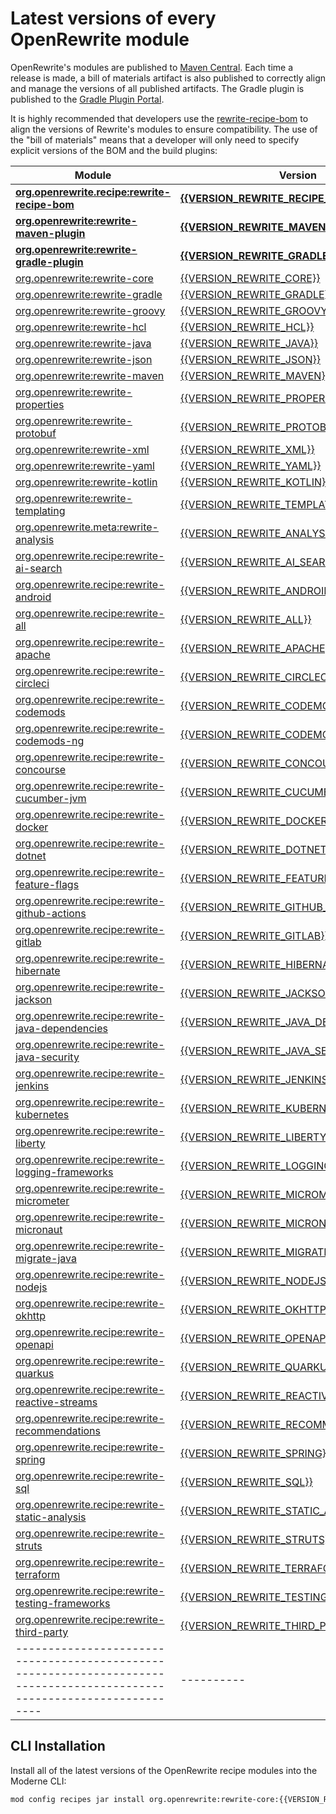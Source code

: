 # Latest versions of every OpenRewrite module

OpenRewrite's modules are published to [Maven Central](https://search.maven.org/search?q=org.openrewrite).
Each time a release is made, a bill of materials artifact is also published to correctly align and manage the versions of all published artifacts.
The Gradle plugin is published to the [Gradle Plugin Portal](https://plugins.gradle.org/plugin/org.openrewrite.rewrite).

It is highly recommended that developers use the [rewrite-recipe-bom](https://github.com/openrewrite/rewrite-recipe-bom)
to align the versions of Rewrite's modules to ensure compatibility.
The use of the "bill of materials" means that a developer will only need to specify explicit versions of the BOM and the build plugins:

| Module                                                                                                                | Version    |
|-----------------------------------------------------------------------------------------------------------------------| ---------- |
| [**org.openrewrite.recipe:rewrite-recipe-bom**](https://github.com/openrewrite/rewrite-recipe-bom)                    | **[{{VERSION_REWRITE_RECIPE_BOM}}](https://github.com/openrewrite/rewrite-recipe-bom/releases/tag/v{{VERSION_REWRITE_RECIPE_BOM}})** |
| [**org.openrewrite:rewrite-maven-plugin**](https://github.com/openrewrite/rewrite-maven-plugin)                       | **[{{VERSION_REWRITE_MAVEN_PLUGIN}}](https://github.com/openrewrite/rewrite-maven-plugin/releases/tag/v{{VERSION_REWRITE_MAVEN_PLUGIN}})** |
| [**org.openrewrite:rewrite-gradle-plugin**](https://github.com/openrewrite/rewrite-gradle-plugin)                     | **[{{VERSION_REWRITE_GRADLE_PLUGIN}}](https://github.com/openrewrite/rewrite-gradle-plugin/releases/tag/v{{VERSION_REWRITE_GRADLE_PLUGIN}})** |
| [org.openrewrite:rewrite-core](https://github.com/openrewrite/rewrite)                                                | [{{VERSION_REWRITE_CORE}}](https://github.com/openrewrite/rewrite/releases/tag/v{{VERSION_REWRITE_CORE}}) |
| [org.openrewrite:rewrite-gradle](https://github.com/openrewrite/rewrite)                                              | [{{VERSION_REWRITE_GRADLE}}](https://github.com/openrewrite/rewrite/releases/tag/v{{VERSION_REWRITE_GRADLE}}) |
| [org.openrewrite:rewrite-groovy](https://github.com/openrewrite/rewrite)                                              | [{{VERSION_REWRITE_GROOVY}}](https://github.com/openrewrite/rewrite/releases/tag/v{{VERSION_REWRITE_GROOVY}}) |
| [org.openrewrite:rewrite-hcl](https://github.com/openrewrite/rewrite)                                                 | [{{VERSION_REWRITE_HCL}}](https://github.com/openrewrite/rewrite/releases/tag/v{{VERSION_REWRITE_HCL}}) |
| [org.openrewrite:rewrite-java](https://github.com/openrewrite/rewrite)                                                | [{{VERSION_REWRITE_JAVA}}](https://github.com/openrewrite/rewrite/releases/tag/v{{VERSION_REWRITE_JAVA}}) |
| [org.openrewrite:rewrite-json](https://github.com/openrewrite/rewrite)                                                | [{{VERSION_REWRITE_JSON}}](https://github.com/openrewrite/rewrite/releases/tag/v{{VERSION_REWRITE_JSON}}) |
| [org.openrewrite:rewrite-maven](https://github.com/openrewrite/rewrite)                                               | [{{VERSION_REWRITE_MAVEN}}](https://github.com/openrewrite/rewrite/releases/tag/v{{VERSION_REWRITE_MAVEN}}) |
| [org.openrewrite:rewrite-properties](https://github.com/openrewrite/rewrite)                                          | [{{VERSION_REWRITE_PROPERTIES}}](https://github.com/openrewrite/rewrite/releases/tag/v{{VERSION_REWRITE_PROPERTIES}}) |
| [org.openrewrite:rewrite-protobuf](https://github.com/openrewrite/rewrite)                                            | [{{VERSION_REWRITE_PROTOBUF}}](https://github.com/openrewrite/rewrite/releases/tag/v{{VERSION_REWRITE_PROTOBUF}}) |
| [org.openrewrite:rewrite-xml](https://github.com/openrewrite/rewrite)                                                 | [{{VERSION_REWRITE_XML}}](https://github.com/openrewrite/rewrite/releases/tag/v{{VERSION_REWRITE_XML}}) |
| [org.openrewrite:rewrite-yaml](https://github.com/openrewrite/rewrite)                                                | [{{VERSION_REWRITE_YAML}}](https://github.com/openrewrite/rewrite/releases/tag/v{{VERSION_REWRITE_YAML}}) |
| [org.openrewrite:rewrite-kotlin](https://github.com/openrewrite/rewrite-kotlin)                                       | [{{VERSION_REWRITE_KOTLIN}}](https://github.com/openrewrite/rewrite-kotlin/releases/tag/v{{VERSION_REWRITE_KOTLIN}}) |
| [org.openrewrite:rewrite-templating](https://github.com/openrewrite/rewrite-templating)                               | [{{VERSION_REWRITE_TEMPLATING}}](https://github.com/openrewrite/rewrite-templating/releases/tag/v{{VERSION_REWRITE_TEMPLATING}}) |
| [org.openrewrite.meta:rewrite-analysis](https://github.com/openrewrite/rewrite-analysis)                              | [{{VERSION_REWRITE_ANALYSIS}}](https://github.com/openrewrite/rewrite-analysis/releases/tag/v{{VERSION_REWRITE_ANALYSIS}}) |
| [org.openrewrite.recipe:rewrite-ai-search](https://github.com/openrewrite/rewrite-ai-search)                          | [{{VERSION_REWRITE_AI_SEARCH}}](https://github.com/openrewrite/rewrite-ai-search/releases/tag/v{{VERSION_REWRITE_AI_SEARCH}}) |
| [org.openrewrite.recipe:rewrite-android](https://github.com/openrewrite/rewrite-android)                              | [{{VERSION_REWRITE_ANDROID}}](https://github.com/openrewrite/rewrite-android/releases/tag/v{{VERSION_REWRITE_ANDROID}}) |
| [org.openrewrite.recipe:rewrite-all](https://github.com/openrewrite/rewrite-all)                                      | [{{VERSION_REWRITE_ALL}}](https://github.com/openrewrite/rewrite-all/releases/tag/v{{VERSION_REWRITE_ALL}}) |
| [org.openrewrite.recipe:rewrite-apache](https://github.com/openrewrite/rewrite-apache)                                | [{{VERSION_REWRITE_APACHE}}](https://github.com/openrewrite/rewrite-apache/releases/tag/v{{VERSION_REWRITE_APACHE}}) |
| [org.openrewrite.recipe:rewrite-circleci](https://github.com/openrewrite/rewrite-circleci)                            | [{{VERSION_REWRITE_CIRCLECI}}](https://github.com/openrewrite/rewrite-circleci/releases/tag/v{{VERSION_REWRITE_CIRCLECI}}) |
| [org.openrewrite.recipe:rewrite-codemods](https://github.com/openrewrite/rewrite-codemods)                            | [{{VERSION_REWRITE_CODEMODS}}](https://github.com/openrewrite/rewrite-codemods/releases/tag/v{{VERSION_REWRITE_CODEMODS}}) |
| [org.openrewrite.recipe:rewrite-codemods-ng](https://github.com/openrewrite/rewrite-codemods-ng)                      | [{{VERSION_REWRITE_CODEMODS_NG}}](https://github.com/openrewrite/rewrite-codemods-ng/releases/tag/v{{VERSION_REWRITE_CODEMODS_NG}}) |
| [org.openrewrite.recipe:rewrite-concourse](https://github.com/openrewrite/rewrite-concourse)                          | [{{VERSION_REWRITE_CONCOURSE}}](https://github.com/openrewrite/rewrite-concourse/releases/tag/v{{VERSION_REWRITE_CONCOURSE}}) |
| [org.openrewrite.recipe:rewrite-cucumber-jvm](https://github.com/openrewrite/rewrite-cucumber-jvm)                    | [{{VERSION_REWRITE_CUCUMBER_JVM}}](https://github.com/openrewrite/rewrite-cucumber-jvm/releases/tag/v{{VERSION_REWRITE_CUCUMBER_JVM}}) |
| [org.openrewrite.recipe:rewrite-docker](https://github.com/openrewrite/rewrite-docker)                                | [{{VERSION_REWRITE_DOCKER}}](https://github.com/openrewrite/rewrite-docker/releases/tag/v{{VERSION_REWRITE_DOCKER}}) |
| [org.openrewrite.recipe:rewrite-dotnet](https://github.com/openrewrite/rewrite-dotnet)                                | [{{VERSION_REWRITE_DOTNET}}](https://github.com/openrewrite/rewrite-dotnet/releases/tag/v{{VERSION_REWRITE_DOTNET}}) |
| [org.openrewrite.recipe:rewrite-feature-flags](https://github.com/openrewrite/rewrite-feature-flags)                  | [{{VERSION_REWRITE_FEATURE_FLAGS}}](https://github.com/openrewrite/rewrite-feature-flags/releases/tag/v{{VERSION_REWRITE_FEATURE_FLAGS}}) |
| [org.openrewrite.recipe:rewrite-github-actions](https://github.com/openrewrite/rewrite-github-actions)                | [{{VERSION_REWRITE_GITHUB_ACTIONS}}](https://github.com/openrewrite/rewrite-github-actions/releases/tag/v{{VERSION_REWRITE_GITHUB_ACTIONS}}) |
| [org.openrewrite.recipe:rewrite-gitlab](https://github.com/openrewrite/rewrite-gitlab)                                | [{{VERSION_REWRITE_GITLAB}}](https://github.com/openrewrite/rewrite-gitlab/releases/tag/v{{VERSION_REWRITE_GITLAB}}) |
| [org.openrewrite.recipe:rewrite-hibernate](https://github.com/openrewrite/rewrite-hibernate)                          | [{{VERSION_REWRITE_HIBERNATE}}](https://github.com/openrewrite/rewrite-hibernate/releases/tag/v{{VERSION_REWRITE_HIBERNATE}}) |
| [org.openrewrite.recipe:rewrite-jackson](https://github.com/openrewrite/rewrite-jackson)                              | [{{VERSION_REWRITE_JACKSON}}](https://github.com/openrewrite/rewrite-jackson/releases/tag/v{{VERSION_REWRITE_JACKSON}}) |
| [org.openrewrite.recipe:rewrite-java-dependencies](https://github.com/openrewrite/rewrite-java-dependencies)          | [{{VERSION_REWRITE_JAVA_DEPENDENCIES}}](https://github.com/openrewrite/rewrite-java-dependencies/releases/tag/v{{VERSION_REWRITE_JAVA_DEPENDENCIES}}) |
| [org.openrewrite.recipe:rewrite-java-security](https://github.com/openrewrite/rewrite-java-security)                  | [{{VERSION_REWRITE_JAVA_SECURITY}}](https://github.com/openrewrite/rewrite-java-security/releases/tag/v{{VERSION_REWRITE_JAVA_SECURITY}}) |
| [org.openrewrite.recipe:rewrite-jenkins](https://github.com/openrewrite/rewrite-jenkins)                              | [{{VERSION_REWRITE_JENKINS}}](https://github.com/openrewrite/rewrite-jenkins/releases/tag/v{{VERSION_REWRITE_JENKINS}}) |
| [org.openrewrite.recipe:rewrite-kubernetes](https://github.com/openrewrite/rewrite-kubernetes)                        | [{{VERSION_REWRITE_KUBERNETES}}](https://github.com/openrewrite/rewrite-kubernetes/releases/tag/v{{VERSION_REWRITE_KUBERNETES}}) |
| [org.openrewrite.recipe:rewrite-liberty](https://github.com/openrewrite/rewrite-liberty)                              | [{{VERSION_REWRITE_LIBERTY}}](https://github.com/openrewrite/rewrite-liberty/releases/tag/v{{VERSION_REWRITE_LIBERTY}}) |
| [org.openrewrite.recipe:rewrite-logging-frameworks](https://github.com/openrewrite/rewrite-logging-frameworks)        | [{{VERSION_REWRITE_LOGGING_FRAMEWORKS}}](https://github.com/openrewrite/rewrite-logging-frameworks/releases/tag/v{{VERSION_REWRITE_LOGGING_FRAMEWORKS}}) |
| [org.openrewrite.recipe:rewrite-micrometer](https://github.com/openrewrite/rewrite-micrometer)                        | [{{VERSION_REWRITE_MICROMETER}}](https://github.com/openrewrite/rewrite-micrometer/releases/tag/v{{VERSION_REWRITE_MICROMETER}}) |
| [org.openrewrite.recipe:rewrite-micronaut](https://github.com/openrewrite/rewrite-micronaut)                          | [{{VERSION_REWRITE_MICRONAUT}}](https://github.com/openrewrite/rewrite-micronaut/releases/tag/v{{VERSION_REWRITE_MICRONAUT}}) |
| [org.openrewrite.recipe:rewrite-migrate-java](https://github.com/openrewrite/rewrite-migrate-java)                    | [{{VERSION_REWRITE_MIGRATE_JAVA}}](https://github.com/openrewrite/rewrite-migrate-java/releases/tag/v{{VERSION_REWRITE_MIGRATE_JAVA}}) |
| [org.openrewrite.recipe:rewrite-nodejs](https://github.com/openrewrite/rewrite-nodejs)                                | [{{VERSION_REWRITE_NODEJS}}](https://github.com/openrewrite/rewrite-nodejs/releases/tag/v{{VERSION_REWRITE_NODEJS}}) |
| [org.openrewrite.recipe:rewrite-okhttp](https://github.com/openrewrite/rewrite-okhttp)                                | [{{VERSION_REWRITE_OKHTTP}}](https://github.com/openrewrite/rewrite-okhttp/releases/tag/v{{VERSION_REWRITE_OKHTTP}}) |
| [org.openrewrite.recipe:rewrite-openapi](https://github.com/openrewrite/rewrite-openapi)                              | [{{VERSION_REWRITE_OPENAPI}}](https://github.com/openrewrite/rewrite-openapi/releases/tag/v{{VERSION_REWRITE_OPENAPI}}) |
| [org.openrewrite.recipe:rewrite-quarkus](https://github.com/openrewrite/rewrite-quarkus)                              | [{{VERSION_REWRITE_QUARKUS}}](https://github.com/openrewrite/rewrite-quarkus/releases/tag/v{{VERSION_REWRITE_QUARKUS}}) |
| [org.openrewrite.recipe:rewrite-reactive-streams](https://github.com/openrewrite/rewrite-reactive-streams)            | [{{VERSION_REWRITE_REACTIVE_STREAMS}}](https://github.com/openrewrite/rewrite-reactive-streams/releases/tag/v{{VERSION_REWRITE_REACTIVE_STREAMS}}) |
| [org.openrewrite.recipe:rewrite-recommendations](https://github.com/openrewrite/rewrite-recommendations)              | [{{VERSION_REWRITE_RECOMMENDATIONS}}](https://github.com/openrewrite/rewrite-recommendations/releases/tag/v{{VERSION_REWRITE_RECOMMENDATIONS}}) |
| [org.openrewrite.recipe:rewrite-spring](https://github.com/openrewrite/rewrite-spring)                                | [{{VERSION_REWRITE_SPRING}}](https://github.com/openrewrite/rewrite-spring/releases/tag/v{{VERSION_REWRITE_SPRING}}) |
| [org.openrewrite.recipe:rewrite-sql](https://github.com/openrewrite/rewrite-sql)                                      | [{{VERSION_REWRITE_SQL}}](https://github.com/openrewrite/rewrite-sql/releases/tag/v{{VERSION_REWRITE_SQL}}) |
| [org.openrewrite.recipe:rewrite-static-analysis](https://github.com/openrewrite/rewrite-static-analysis)              | [{{VERSION_REWRITE_STATIC_ANALYSIS}}](https://github.com/openrewrite/rewrite-static-analysis/releases/tag/v{{VERSION_REWRITE_STATIC_ANALYSIS}}) |
| [org.openrewrite.recipe:rewrite-struts](https://github.com/openrewrite/rewrite-struts)                                | [{{VERSION_REWRITE_STRUTS}}](https://github.com/openrewrite/rewrite-struts/releases/tag/v{{VERSION_REWRITE_STRUTS}}) |
| [org.openrewrite.recipe:rewrite-terraform](https://github.com/openrewrite/rewrite-terraform)                          | [{{VERSION_REWRITE_TERRAFORM}}](https://github.com/openrewrite/rewrite-terraform/releases/tag/v{{VERSION_REWRITE_TERRAFORM}}) |
| [org.openrewrite.recipe:rewrite-testing-frameworks](https://github.com/openrewrite/rewrite-testing-frameworks)        | [{{VERSION_REWRITE_TESTING_FRAMEWORKS}}](https://github.com/openrewrite/rewrite-testing-frameworks/releases/tag/v{{VERSION_REWRITE_TESTING_FRAMEWORKS}}) |
| [org.openrewrite.recipe:rewrite-third-party](https://github.com/openrewrite/rewrite-third-party)                      | [{{VERSION_REWRITE_THIRD_PARTY}}](https://github.com/openrewrite/rewrite-third-party/releases/tag/v{{VERSION_REWRITE_THIRD_PARTY}}) |
|-----------------------------------------------------------------------------------------------------------------------| ---------- |

## CLI Installation

Install all of the latest versions of the OpenRewrite recipe modules into the Moderne CLI:

```bash
mod config recipes jar install org.openrewrite:rewrite-core:{{VERSION_REWRITE_CORE}} org.openrewrite:rewrite-gradle:{{VERSION_REWRITE_GRADLE}} org.openrewrite:rewrite-groovy:{{VERSION_REWRITE_GROOVY}} org.openrewrite:rewrite-hcl:{{VERSION_REWRITE_HCL}} org.openrewrite:rewrite-java:{{VERSION_REWRITE_JAVA}} org.openrewrite:rewrite-json:{{VERSION_REWRITE_JSON}} org.openrewrite:rewrite-maven:{{VERSION_REWRITE_MAVEN}} org.openrewrite:rewrite-properties:{{VERSION_REWRITE_PROPERTIES}} org.openrewrite:rewrite-protobuf:{{VERSION_REWRITE_PROTOBUF}} org.openrewrite:rewrite-xml:{{VERSION_REWRITE_XML}} org.openrewrite:rewrite-yaml:{{VERSION_REWRITE_YAML}} org.openrewrite:rewrite-kotlin:{{VERSION_REWRITE_KOTLIN}} org.openrewrite:rewrite-templating:{{VERSION_REWRITE_TEMPLATING}} org.openrewrite.meta:rewrite-analysis:{{VERSION_REWRITE_ANALYSIS}} org.openrewrite.recipe:rewrite-ai-search:{{VERSION_REWRITE_AI_SEARCH}} org.openrewrite.recipe:rewrite-android:{{VERSION_REWRITE_ANDROID}} org.openrewrite.recipe:rewrite-all:{{VERSION_REWRITE_ALL}} org.openrewrite.recipe:rewrite-apache:{{VERSION_REWRITE_APACHE}} org.openrewrite.recipe:rewrite-circleci:{{VERSION_REWRITE_CIRCLECI}} org.openrewrite.recipe:rewrite-codemods:{{VERSION_REWRITE_CODEMODS}} org.openrewrite.recipe:rewrite-codemods-ng:{{VERSION_REWRITE_CODEMODS_NG}} org.openrewrite.recipe:rewrite-concourse:{{VERSION_REWRITE_CONCOURSE}} org.openrewrite.recipe:rewrite-cucumber-jvm:{{VERSION_REWRITE_CUCUMBER_JVM}} org.openrewrite.recipe:rewrite-docker:{{VERSION_REWRITE_DOCKER}} org.openrewrite.recipe:rewrite-dotnet:{{VERSION_REWRITE_DOTNET}} org.openrewrite.recipe:rewrite-feature-flags:{{VERSION_REWRITE_FEATURE_FLAGS}} org.openrewrite.recipe:rewrite-github-actions:{{VERSION_REWRITE_GITHUB_ACTIONS}} org.openrewrite.recipe:rewrite-gitlab:{{VERSION_REWRITE_GITLAB}} org.openrewrite.recipe:rewrite-hibernate:{{VERSION_REWRITE_HIBERNATE}} org.openrewrite.recipe:rewrite-jackson:{{VERSION_REWRITE_JACKSON}} org.openrewrite.recipe:rewrite-java-dependencies:{{VERSION_REWRITE_JAVA_DEPENDENCIES}} org.openrewrite.recipe:rewrite-java-security:{{VERSION_REWRITE_JAVA_SECURITY}} org.openrewrite.recipe:rewrite-jenkins:{{VERSION_REWRITE_JENKINS}} org.openrewrite.recipe:rewrite-kubernetes:{{VERSION_REWRITE_KUBERNETES}} org.openrewrite.recipe:rewrite-liberty:{{VERSION_REWRITE_LIBERTY}} org.openrewrite.recipe:rewrite-logging-frameworks:{{VERSION_REWRITE_LOGGING_FRAMEWORKS}} org.openrewrite.recipe:rewrite-micrometer:{{VERSION_REWRITE_MICROMETER}} org.openrewrite.recipe:rewrite-micronaut:{{VERSION_REWRITE_MICRONAUT}} org.openrewrite.recipe:rewrite-migrate-java:{{VERSION_REWRITE_MIGRATE_JAVA}} org.openrewrite.recipe:rewrite-nodejs:{{VERSION_REWRITE_NODEJS}} org.openrewrite.recipe:rewrite-okhttp:{{VERSION_REWRITE_OKHTTP}} org.openrewrite.recipe:rewrite-openapi:{{VERSION_REWRITE_OPENAPI}} org.openrewrite.recipe:rewrite-quarkus:{{VERSION_REWRITE_QUARKUS}} org.openrewrite.recipe:rewrite-reactive-streams:{{VERSION_REWRITE_REACTIVE_STREAMS}} org.openrewrite.recipe:rewrite-recommendations:{{VERSION_REWRITE_RECOMMENDATIONS}} org.openrewrite.recipe:rewrite-spring:{{VERSION_REWRITE_SPRING}} org.openrewrite.recipe:rewrite-sql:{{VERSION_REWRITE_SQL}} org.openrewrite.recipe:rewrite-static-analysis:{{VERSION_REWRITE_STATIC_ANALYSIS}} org.openrewrite.recipe:rewrite-struts:{{VERSION_REWRITE_STRUTS}} org.openrewrite.recipe:rewrite-terraform:{{VERSION_REWRITE_TERRAFORM}} org.openrewrite.recipe:rewrite-testing-frameworks:{{VERSION_REWRITE_TESTING_FRAMEWORKS}} org.openrewrite.recipe:rewrite-third-party:{{VERSION_REWRITE_THIRD_PARTY}} 
```
